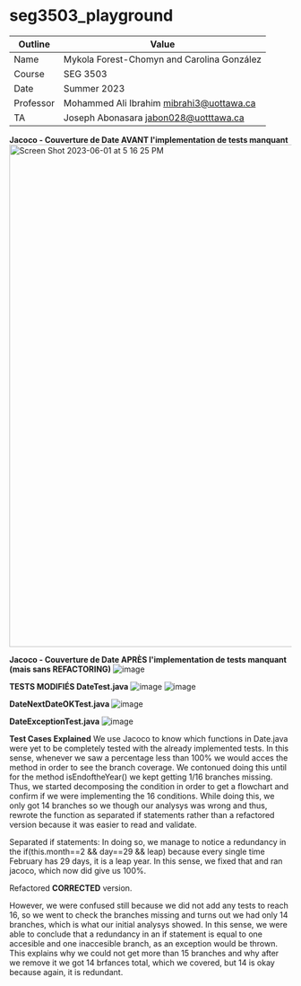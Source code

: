 # seg3503_playground

| Outline | Value |
| --- | ---- |
| Name | Mykola Forest-Chomyn and Carolina González |
| Course | SEG 3503 |
| Date | Summer 2023 |
| Professor | Mohammed Ali Ibrahim mibrahi3@uottawa.ca|
| TA | Joseph Abonasara jabon028@uotttawa.ca  |

**Jacoco - Couverture de Date AVANT l'implementation de tests manquant**
<img width="895" alt="Screen Shot 2023-06-01 at 5 16 25 PM" src="https://github.com/mykolafc/seg3503_playground/assets/90519945/96313492-c1ff-4241-9883-7a4213d49e0b">

**Jacoco - Couverture de Date APRÈS l'implementation de tests manquant (mais sans REFACTORING)**
![image](https://github.com/mykolafc/seg3503_playground/assets/90726597/2702137b-230a-41d4-bdda-f5deb8b8a462)

**TESTS MODIFIÉS
DateTest.java**
![image](https://github.com/mykolafc/seg3503_playground/assets/90726597/6534628e-64d7-4952-83b0-29387a61d489)
![image](https://github.com/mykolafc/seg3503_playground/assets/90726597/6c1fa4d3-2d8d-47ae-9f85-ccc2adfa3441)

**DateNextDateOKTest.java**
![image](https://github.com/mykolafc/seg3503_playground/assets/90726597/dcee60f0-39ac-47b9-aae7-113c4aaf9381)

**DateExceptionTest.java**
![image](https://github.com/mykolafc/seg3503_playground/assets/90726597/91f45a8c-5578-4be2-b736-01fa3974e0ce)

**Test Cases Explained**
We use Jacoco to know which functions in Date.java were yet to be completely tested with the already implemented tests. In this sense, whenever we saw a percentage less than 100% we would acces the method in order to see the branch coverage.  We contonued doing this until for the method isEndoftheYear() we kept getting 1/16 branches missing. Thus, we started decomposing the condition in order to get a flowchart and confirm if we were implementing the 16 conditions. While doing this, we only got 14 branches so we though our analysys was wrong and thus, rewrote the function as separated if statements rather than a refactored version because it was easier to read and validate. 

Separated if statements:
In doing so, we manage to notice a redundancy in the if(this.month==2 && day==29 && leap) because every single time February has 29 days, it is a leap year. In this sense, we fixed that and ran jacoco, which now did give us 100%. 

Refactored **CORRECTED** version. 

However, we were confused still because we did not add any tests to reach 16, so we went to check the branches missing and turns out we had only 14 branches, which is what our initial analysys showed. In this sense, we were able to conclude that a redundancy in an if statement is equal to one accesible and one inaccesible branch, as an exception would be thrown. This explains why we could not get more than 15 branches and why after we remove it we got 14 brfances total, which we covered, but 14 is okay because again, it is redundant. 
